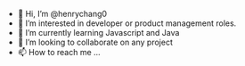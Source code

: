 - 👋 Hi, I’m @henrychang0
- 👀 I’m interested in developer or product management roles.
- 🌱 I’m currently learning Javascript and Java
- 💞️ I’m looking to collaborate on any project
- 📫 How to reach me ...

<!---
henrychang0/henrychang0 is a ✨ special ✨ repository because its `README.md` (this file) appears on your GitHub profile.
You can click the Preview link to take a look at your changes.
--->
